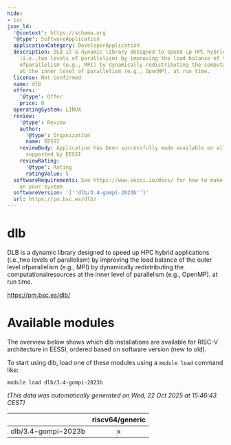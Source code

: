 ```yaml
---
hide:
- toc
json_ld:
  '@context': https://schema.org
  '@type': SoftwareApplication
  applicationCategory: DeveloperApplication
  description: DLB is a dynamic library designed to speed up HPC hybrid applications
    (i.e.,two levels of parallelism) by improving the load balance of the outer level
    ofparallelism (e.g., MPI) by dynamically redistributing the computationalresources
    at the inner level of parallelism (e.g., OpenMP). at run time.
  license: Not confirmed
  name: dlb
  offers:
    '@type': Offer
    price: 0
  operatingSystem: LINUX
  review:
    '@type': Review
    author:
      '@type': Organization
      name: EESSI
    reviewBody: Application has been successfully made available on all architectures
      supported by EESSI
    reviewRating:
      '@type': Rating
      ratingValue: 5
  softwareRequirements: See https://www.eessi.io/docs/ for how to make EESSI available
    on your system
  softwareVersion: '[''dlb/3.4-gompi-2023b'']'
  url: https://pm.bsc.es/dlb/
---
```


dlb
===


DLB is a dynamic library designed to speed up HPC hybrid applications (i.e.,two levels of parallelism) by improving the load balance of the outer level ofparallelism (e.g., MPI) by dynamically redistributing the computationalresources at the inner level of parallelism (e.g., OpenMP). at run time.

https://pm.bsc.es/dlb/
# Available modules


The overview below shows which dlb installations are available for RISC-V architecture in EESSI, ordered based on software version (new to old).

To start using dlb, load one of these modules using a `module load` command like:

```shell
module load dlb/3.4-gompi-2023b
```

*(This data was automatically generated on Wed, 22 Oct 2025 at 15:46:43 CEST)*

| |riscv64/generic|
| :---: | :---: |
|dlb/3.4-gompi-2023b|x|
